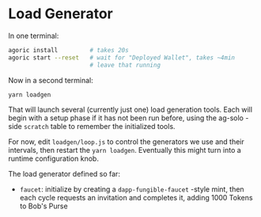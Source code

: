 # Load Generator

In one terminal:

```sh
agoric install         # takes 20s
agoric start --reset   # wait for "Deployed Wallet", takes ~4min
                       # leave that running
```

Now in a second terminal:

```sh
yarn loadgen
```

That will launch several (currently just one) load generation tools. Each
will begin with a setup phase if it has not been run before, using the
ag-solo -side `scratch` table to remember the initialized tools.

For now, edit `loadgen/loop.js` to control the generators we use and their
intervals, then restart the `yarn loadgen`. Eventually this might turn into a
runtime configuration knob.

The load generator defined so far:

* `faucet`: initialize by creating a `dapp-fungible-faucet` -style mint, then each cycle requests an invitation and completes it, adding 1000 Tokens to Bob's Purse
